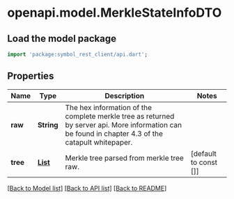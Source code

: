 # openapi.model.MerkleStateInfoDTO

## Load the model package
```dart
import 'package:symbol_rest_client/api.dart';
```

## Properties
Name | Type | Description | Notes
------------ | ------------- | ------------- | -------------
**raw** | **String** | The hex information of the complete merkle tree as returned by server api. More information can be found in chapter 4.3 of the catapult whitepaper.  | 
**tree** | [**List<MerkleStateInfoDTOTreeInner>**](MerkleStateInfoDTOTreeInner.md) | Merkle tree parsed from merkle tree raw. | [default to const []]

[[Back to Model list]](../README.md#documentation-for-models) [[Back to API list]](../README.md#documentation-for-api-endpoints) [[Back to README]](../README.md)


